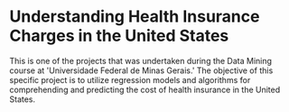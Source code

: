# Understanding Health Insurance Charges in the United States

This is one of the projects that was undertaken during the Data Mining course at 'Universidade Federal de Minas Gerais.' The objective of this specific project is to utilize regression models and algorithms for comprehending and predicting the cost of health insurance in the United States.
